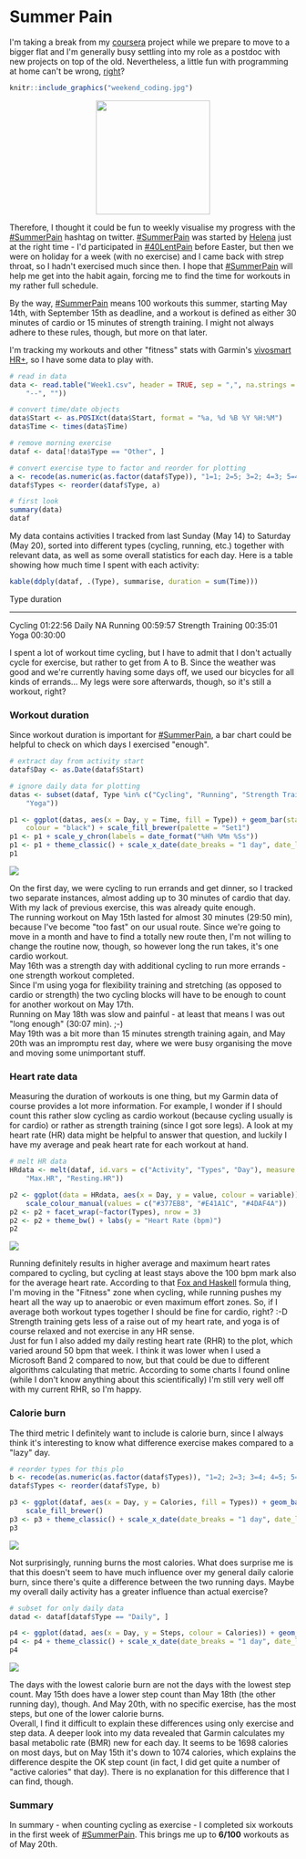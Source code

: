 # Summer Pain



I'm taking a break from my [coursera](http://lilithelina.tumblr.com/BCCIUoverview) project while we prepare to move to a bigger flat and I'm generally busy settling into my role as a postdoc with new projects on top of the old. Nevertheless, a little fun with programming at home can't be wrong, [right](https://twitter.com/ThePracticalDev/status/724290052029857796)?


```r
knitr::include_graphics("weekend_coding.jpg")
```

<img src="weekend_coding.jpg" width="200px" style="display: block; margin: auto;" />

Therefore, I thought it could be fun to weekly visualise my progress with the [#SummerPain](https://twitter.com/search?f=tweets&vertical=default&q=%23summerpain&src=typd) hashtag on twitter. [#SummerPain](https://twitter.com/search?f=tweets&vertical=default&q=%23summerpain&src=typd) was started by [Helena](https://twitter.com/Helena_LB) just at the right time - I'd participated in [#40LentPain](https://twitter.com/search?f=tweets&q=%2340LentPain&src=typd) before Easter, but then we were on holiday for a week (with no exercise) and I came back with strep throat, so I hadn't exercised much since then. I hope that [#SummerPain](https://twitter.com/search?f=tweets&vertical=default&q=%23summerpain&src=typd) will help me get into the habit again, forcing me to find the time for workouts in my rather full schedule.

By the way, [#SummerPain](https://twitter.com/search?f=tweets&vertical=default&q=%23summerpain&src=typd) means 100 workouts this summer, starting May 14th, with September 15th as deadline, and a workout is defined as either 30 minutes of cardio or 15 minutes of strength training. I might not always adhere to these rules, though, but more on that later.

I'm tracking my workouts and other "fitness" stats with Garmin's [vivosmart HR+](https://buy.garmin.com/en-GB/GB/p/548743), so I have some data to play with.


```r
# read in data
data <- read.table("Week1.csv", header = TRUE, sep = ",", na.strings = c("NA", 
    "--", ""))

# convert time/date objects
data$Start <- as.POSIXct(data$Start, format = "%a, %d %B %Y %H:%M")
data$Time <- times(data$Time)

# remove morning exercise
dataf <- data[!data$Type == "Other", ]

# convert exercise type to factor and reorder for plotting
a <- recode(as.numeric(as.factor(dataf$Type)), "1=1; 2=5; 3=2; 4=3; 5=4")
dataf$Types <- reorder(dataf$Type, a)

# first look
summary(data)
dataf
```

My data contains activities I tracked from last Sunday (May 14) to Saturday (May 20), sorted into different types (cycling, running, etc.) together with relevant data, as well as some overall statistics for each day. Here is a table showing how much time I spent with each activity:


```r
kable(ddply(dataf, .(Type), summarise, duration = sum(Time)))
```



Type                 duration
------------------  ---------
Cycling              01:22:56
Daily                      NA
Running              00:59:57
Strength Training    00:35:01
Yoga                 00:30:00

I spent a lot of workout time cycling, but I have to admit that I don't actually cycle for exercise, but rather to get from A to B. Since the weather was good and we're currently having some days off, we used our bicycles for all kinds of errands... My legs were sore afterwards, though, so it's still a workout, right?

### Workout duration

Since workout duration is important for [#SummerPain](https://twitter.com/search?f=tweets&vertical=default&q=%23summerpain&src=typd), a bar chart could be helpful to check on which days I exercised "enough".


```r
# extract day from activity start
dataf$Day <- as.Date(dataf$Start)

# ignore daily data for plotting
datas <- subset(dataf, Type %in% c("Cycling", "Running", "Strength Training", 
    "Yoga"))

p1 <- ggplot(datas, aes(x = Day, y = Time, fill = Type)) + geom_bar(stat = "identity", 
    colour = "black") + scale_fill_brewer(palette = "Set1")
p1 <- p1 + scale_y_chron(labels = date_format("%Hh %Mm %Ss"))
p1 <- p1 + theme_classic() + scale_x_date(date_breaks = "1 day", date_labels = "%B %d")
p1
```

![](SummerPain_files/figure-html/PlotTime-1.png)<!-- -->

On the first day, we were cycling to run errands and get dinner, so I tracked two separate instances, almost adding up to 30 minutes of cardio that day. With my lack of previous exercise, this was already quite enough.  
The running workout on May 15th lasted for almost 30 minutes (29:50 min), because I've become "too fast" on our usual route. Since we're going to move in a month and have to find a totally new route then, I'm not willing to change the routine now, though, so however long the run takes, it's one cardio workout.  
May 16th was a strength day with additional cycling to run more errands - one strength workout completed.  
Since I'm using yoga for flexibility training and stretching (as opposed to cardio or strength) the two cycling blocks will have to be enough to count for another workout on May 17th.  
Running on May 18th was slow and painful - at least that means I was out "long enough" (30:07 min). ;-)  
May 19th was a bit more than 15 minutes strength training again, and May 20th was an impromptu rest day, where we were busy organising the move and moving some unimportant stuff.

### Heart rate data

Measuring the duration of workouts is one thing, but my Garmin data of course provides a lot more information. For example, I wonder if I should count this rather slow cycling as cardio workout (because cycling usually is for cardio) or rather as strength training (since I got sore legs). A look at my heart rate (HR) data might be helpful to answer that question, and luckily I have my average and peak heart rate for each workout at hand.


```r
# melt HR data
HRdata <- melt(dataf, id.vars = c("Activity", "Types", "Day"), measure.vars = c("Avg.HR", 
    "Max.HR", "Resting.HR"))

p2 <- ggplot(data = HRdata, aes(x = Day, y = value, colour = variable)) + geom_point() + 
    scale_colour_manual(values = c("#377EB8", "#E41A1C", "#4DAF4A"))
p2 <- p2 + facet_wrap(~factor(Types), nrow = 3)
p2 <- p2 + theme_bw() + labs(y = "Heart Rate (bpm)")
p2
```

![](SummerPain_files/figure-html/PlotHR-1.png)<!-- -->

Running definitely results in higher average and maximum heart rates compared to cycling, but cycling at least stays above the 100 bpm mark also for the average heart rate. According to that [Fox and Haskell](https://en.wikipedia.org/wiki/Aerobic_exercise#/media/File:Exercise_zones_Fox_and_Haskell.svg) formula thing, I'm moving in the "Fitness" zone when cycling, while running pushes my heart all the way up to anaerobic or even maximum effort zones. So, if I average both workout types together I should be fine for cardio, right? :-D  
Strength training gets less of a raise out of my heart rate, and yoga is of course relaxed and not exercise in any HR sense.  
Just for fun I also added my daily resting heart rate (RHR) to the plot, which varied around 50 bpm that week. I think it was lower when I used a Microsoft Band 2 compared to now, but that could be due to different algorithms calculating that metric. According to some charts I found online (while I don't know anything about this scientifically) I'm still very well off with my current RHR, so I'm happy.

### Calorie burn

The third metric I definitely want to include is calorie burn, since I always think it's interesting to know what difference exercise makes compared to a "lazy" day.


```r
# reorder types for this plo
b <- recode(as.numeric(as.factor(dataf$Types)), "1=2; 2=3; 3=4; 4=5; 5=1")
dataf$Types <- reorder(dataf$Type, b)

p3 <- ggplot(dataf, aes(x = Day, y = Calories, fill = Types)) + geom_bar(stat = "identity") + 
    scale_fill_brewer()
p3 <- p3 + theme_classic() + scale_x_date(date_breaks = "1 day", date_labels = "%B %d")
p3
```

![](SummerPain_files/figure-html/PlotCalories-1.png)<!-- -->

Not surprisingly, running burns the most calories. What does surprise me is that this doesn't seem to have much influence over my general daily calorie burn, since there's quite a difference between the two running days. Maybe my overall daily activity has a greater influence than actual exercise?


```r
# subset for only daily data
datad <- dataf[dataf$Type == "Daily", ]

p4 <- ggplot(datad, aes(x = Day, y = Steps, colour = Calories)) + geom_point()
p4 <- p4 + theme_classic() + scale_x_date(date_breaks = "1 day", date_labels = "%B %d")
p4
```

![](SummerPain_files/figure-html/PlotSteps-1.png)<!-- -->

The days with the lowest calorie burn are not the days with the lowest step count. May 15th does have a lower step count than May 18th (the other running day), though. And May 20th, with no specific exercise, has the most steps, but one of the lower calorie burns.  
Overall, I find it difficult to explain these differences using only exercise and step data. A deeper look into my data revealed that Garmin calculates my basal metabolic rate (BMR) new for each day. It seems to be 1698 calories on most days, but on May 15th it's down to 1074 calories, which explains the difference despite the OK step count (in fact, I did get quite a number of "active calories" that day). There is no explanation for this difference that I can find, though.

### Summary

In summary - when counting cycling as exercise - I completed six workouts in the first week of [#SummerPain](https://twitter.com/search?f=tweets&vertical=default&q=%23summerpain&src=typd). This brings me up to **6/100** workouts as of May 20th.
